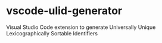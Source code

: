 # vscode-ulid-generator
Visual Studio Code extension to generate Universally Unique Lexicographically Sortable Identifiers
